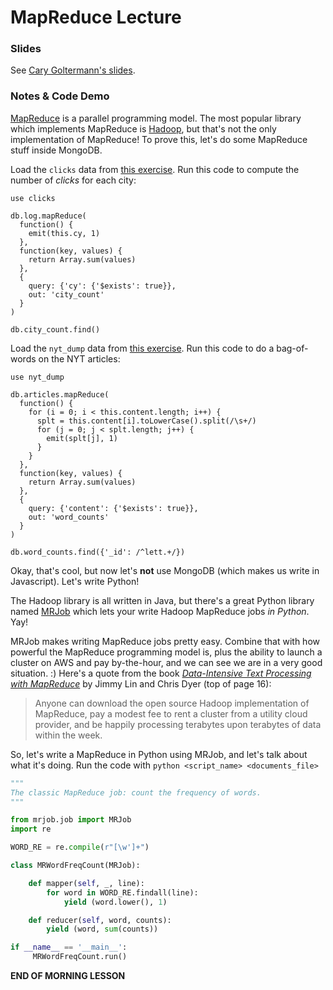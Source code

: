 # MapReduce Lecture

### Slides

See [Cary Goltermann's slides](../cary_goltermann/).

### Notes & Code Demo

[MapReduce](https://en.wikipedia.org/wiki/MapReduce) is a parallel programming model. The most popular library which implements MapReduce is [Hadoop](http://hadoop.apache.org/), but that's not the only implementation of MapReduce! To prove this, let's do some MapReduce stuff inside MongoDB.

Load the `clicks` data from [this exercise](https://github.com/zipfian/web-scraping/blob/master/individual.md). Run this code to compute the number of _clicks_ for each city:

```
use clicks

db.log.mapReduce(
  function() {
    emit(this.cy, 1)
  },
  function(key, values) {
    return Array.sum(values)
  },
  {
    query: {'cy': {'$exists': true}},
    out: 'city_count'
  }
)

db.city_count.find()
```

Load the `nyt_dump` data from [this exercise](https://github.com/zipfian/nlp/blob/master/individual.md). Run this code to do a bag-of-words on the NYT articles:

```
use nyt_dump

db.articles.mapReduce(
  function() {
    for (i = 0; i < this.content.length; i++) {
      splt = this.content[i].toLowerCase().split(/\s+/)
      for (j = 0; j < splt.length; j++) {
        emit(splt[j], 1)
      }
    }
  },
  function(key, values) {
    return Array.sum(values)
  },
  {
    query: {'content': {'$exists': true}},
    out: 'word_counts'
  }
)

db.word_counts.find({'_id': /^lett.+/})
```

Okay, that's cool, but now let's **not** use MongoDB (which makes us write in Javascript). Let's write Python!

The Hadoop library is all written in Java, but there's a great Python library named [MRJob](https://github.com/Yelp/mrjob) which lets your write Hadoop MapReduce jobs _in Python_. Yay!

MRJob makes writing MapReduce jobs pretty easy. Combine that with how powerful the MapReduce programming model is, plus the ability to launch a cluster on AWS and pay by-the-hour, and we can see we are in a very good situation. :) Here's a quote from the book _[Data-Intensive Text Processing with MapReduce](http://lintool.github.io/MapReduceAlgorithms/MapReduce-book-final.pdf)_ by Jimmy Lin and Chris Dyer (top of page 16):
> Anyone can download the open source Hadoop implementation of MapReduce, pay a modest fee to rent a cluster from a utility cloud provider, and be happily processing terabytes upon terabytes of data within the week.

So, let's write a MapReduce in Python using MRJob, and let's talk about what it's doing. Run the code with `python <script_name> <documents_file>`

```python
"""
The classic MapReduce job: count the frequency of words.
"""

from mrjob.job import MRJob
import re

WORD_RE = re.compile(r"[\w']+")

class MRWordFreqCount(MRJob):

    def mapper(self, _, line):
        for word in WORD_RE.findall(line):
            yield (word.lower(), 1)

    def reducer(self, word, counts):
        yield (word, sum(counts))

if __name__ == '__main__':
     MRWordFreqCount.run()
```

**END OF MORNING LESSON**
